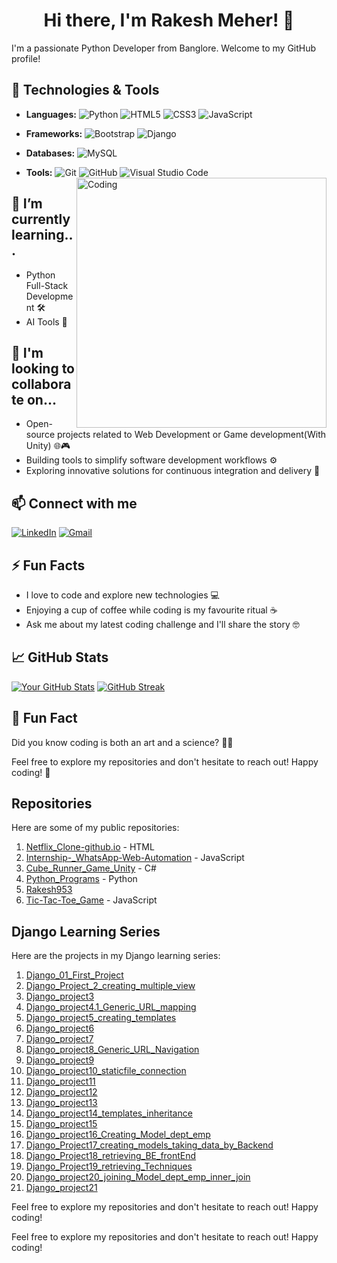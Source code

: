 
<!--
**Rakesh Meher/Rakesh Meher** is a ✨ _special_ ✨ repository because its `README.md` (this file) appears on your GitHub profile.

Here are some ideas to get you started:

- 🔭 I’m currently working on ...
- 🌱 I’m currently learning ...
- 👯 I’m looking to collaborate on ...
- 🤔 I’m looking for help with ...
- 💬 Ask me about ...
- 📫 How to reach me: ...
- 😄 Pronouns: ...
- ⚡ Fun fact: ...
-->
<!-- Your Name and Introduction --> 
<h1 align="center">Hi there, I'm Rakesh Meher! 👋</h1>

I'm a passionate Python Developer from Banglore. Welcome to my GitHub profile!

<!-- Your Skills and Technologies -->
## 🔧 Technologies & Tools
- **Languages:**
  ![Python](https://img.shields.io/badge/python-3670A0?style=for-the-badge&logo=python&logoColor=ffdd54)
  ![HTML5](https://img.shields.io/badge/html5-%23E34F26.svg?style=for-the-badge&logo=html5&logoColor=white)
  ![CSS3](https://img.shields.io/badge/css3-%231572B6.svg?style=for-the-badge&logo=css3&logoColor=white)
  ![JavaScript](https://img.shields.io/badge/javascript-%23323330.svg?style=for-the-badge&logo=javascript&logoColor=%23F7DF1E)
  
- **Frameworks:**
  ![Bootstrap](https://img.shields.io/badge/bootstrap-%23563D7C.svg?style=for-the-badge&logo=bootstrap&logoColor=white)
  ![Django](https://img.shields.io/badge/django-%23092E20.svg?style=for-the-badge&logo=django&logoColor=white)
  <!-- ![React](https://img.shields.io/badge/react-%2320232a.svg?style=for-the-badge&logo=react&logoColor=%2361DAFB) -->
  
- **Databases:**
  ![MySQL](https://img.shields.io/badge/mysql-%2300f.svg?style=for-the-badge&logo=mysql&logoColor=white)
  <!-- ![MongoDB](https://img.shields.io/badge/MongoDB-%234ea94b.svg?style=for-the-badge&logo=mongodb&logoColor=white) -->
- **Tools:**
  ![Git](https://img.shields.io/badge/git-%23F05033.svg?style=for-the-badge&logo=git&logoColor=white)
  ![GitHub](https://img.shields.io/badge/github-%23121011.svg?style=for-the-badge&logo=github&logoColor=white)
  ![Visual Studio Code](https://img.shields.io/badge/Visual%20Studio%20Code-0078d7.svg?style=for-the-badge&logo=visual-studio-code&logoColor=white)
  <img align="right" alt="Coding" width="400" src="https://media.tenor.com/NOYF3f82b_gAAAAC/programmer.gif">



<!-- What You're Currently Learning -->
## 🌱 I’m currently learning...
- Python Full-Stack Development 🛠️
- AI Tools 🤖

## 👥 I'm looking to collaborate on...
- Open-source projects related to Web Development or Game development(With Unity) 🌐🎮
- Building tools to simplify software development workflows ⚙️
- Exploring innovative solutions for continuous integration and delivery 🚚

<!-- Connect with Me -->
## 📫 Connect with me
[![LinkedIn](https://img.shields.io/badge/LinkedIn-rakesh953-blue)](https://www.linkedin.com/in/rakesh953/)
[![Gmail](https://img.shields.io/badge/Email-ContactMe-red)](mailto:rakeshmeher953@gmail.com)




<!-- Fun Facts or Hobbies -->
## ⚡ Fun Facts
- I love to code and explore new technologies 💻
- Enjoying a cup of coffee while coding is my favourite ritual ☕
- Ask me about my latest coding challenge and I'll share the story 🤓

<!-- GitHub Stats -->
## 📈 GitHub Stats
[![Your GitHub Stats](https://github-readme-stats.vercel.app/api?username=Rakesh953&show_icons=true&theme=radical)](https://github.com/Rakesh953)
[![GitHub Streak](https://github-readme-streak-stats.herokuapp.com?user=Rakesh953&theme=dark&date_format=M%20j%5B%2C%20Y%5D)](https://git.io/streak-stats)

<!-- Additional Information or Call to Action -->
## 🌟 Fun Fact
Did you know coding is both an art and a science? 🎨🧪

Feel free to explore my repositories and don't hesitate to reach out! Happy coding! 🚀



## Repositories

Here are some of my public repositories:

1. [Netflix_Clone-github.io](https://github.com/Rakesh953/Netflix_Clone-github.io) - HTML
2. [Internship-_WhatsApp-Web-Automation](https://github.com/Rakesh953/Internship-_WhatsApp-Web-Automation) - JavaScript
3. [Cube_Runner_Game_Unity](https://github.com/Rakesh953/Cube_Runner_Game_Unity) - C#
4. [Python_Programs](https://github.com/Rakesh953/Python_Programs) - Python
5. [Rakesh953](https://github.com/Rakesh953/Rakesh953)
6. [Tic-Tac-Toe_Game](https://github.com/Rakesh953/Tic-Tac-Toe_Game) - JavaScript



## Django Learning Series

Here are the projects in my Django learning series:

1. [Django_01_First_Project](https://github.com/Rakesh953/Django_Project1_creating_view)
3. [Django_Project_2_creating_multiple_view](https://github.com/Rakesh953/Django_Project_2_creating_multiple_view)
4. [Django_project3](https://github.com/Rakesh953/Django_project3)
5. [Django_project4.1_Generic_URL_mapping](https://github.com/Rakesh953/Django_project4.1_Generic_URL_mapping)
6. [Django_project5_creating_templates](https://github.com/Rakesh953/Django_project5_creating_templates)
7. [Django_project6](https://github.com/Rakesh953/Django_project6)
8. [Django_project7](https://github.com/Rakesh953/Django_project7)
9. [Django_project8_Generic_URL_Navigation](https://github.com/Rakesh953/Django_project8_Generic_URL_Navigation)
10. [Django_project9](https://github.com/Rakesh953/Django_project9)
11. [Django_project10_staticfile_connection](https://github.com/Rakesh953/Django_project10_staticfile_connection)
12. [Django_project11](https://github.com/Rakesh953/Django_project11)
13. [Django_project12](https://github.com/Rakesh953/Django_project12)
14. [Django_project13](https://github.com/Rakesh953/Django_project13)
15. [Django_project14_templates_inheritance](https://github.com/Rakesh953/Django_project14_templates_inheritance)
16. [Django_project15](https://github.com/Rakesh953/Django_project15)
17. [Django_project16_Creating_Model_dept_emp](https://github.com/Rakesh953/Django_project16_Creating_Model_dept_emp)
18. [Django_Project17_creating_models_taking_data_by_Backend](https://github.com/Rakesh953/Django_Project17_creating_models_taking_data_by_Backend)
19. [Django_Project18_retrieving_BE_frontEnd](https://github.com/Rakesh953/Django_Project18_retrieving_BE_frontEnd)
20. [Django_Project19_retrieving_Techniques](https://github.com/Rakesh953/Django_Project19_retrieving_Techniques)
21. [Django_project20_joining_Model_dept_emp_inner_join](https://github.com/Rakesh953/Django_project20_joining_Model_dept_emp_inner_join)
22. [Django_project21](https://github.com/Rakesh953/Django_project21)


Feel free to explore my repositories and don't hesitate to reach out! Happy coding!

Feel free to explore my repositories and don't hesitate to reach out! Happy coding!


